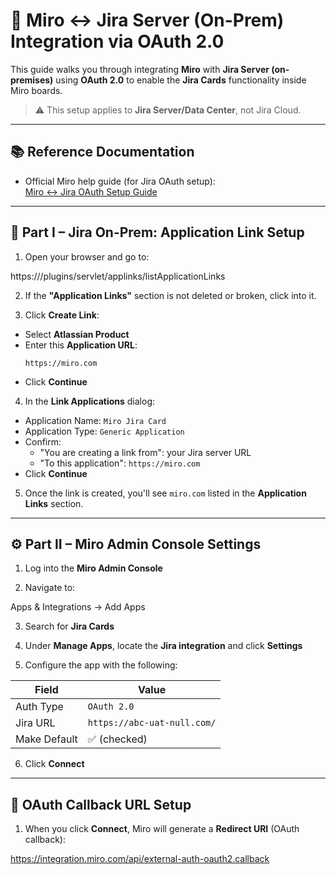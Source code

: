 # 🔄 Miro ↔ Jira Server (On-Prem) Integration via OAuth 2.0

This guide walks you through integrating **Miro** with **Jira Server (on-premises)** using **OAuth 2.0** to enable the **Jira Cards** functionality inside Miro boards.

> ⚠️ This setup applies to **Jira Server/Data Center**, not Jira Cloud.

---

## 📚 Reference Documentation

- Official Miro help guide (for Jira OAuth setup):  
  [Miro ↔ Jira OAuth Setup Guide](https://help.miro.com/hc/en-us/articles/27689156602514-Connect-to-Jira-using-OAuth-1-0-Updated)

---

## 🔧 Part I – Jira On-Prem: Application Link Setup

1. Open your browser and go to:

https://<your-jira-server>/plugins/servlet/applinks/listApplicationLinks



2. If the **"Application Links"** section is not deleted or broken, click into it.

3. Click **Create Link**:
- Select **Atlassian Product**
- Enter this **Application URL**:  
  ```
  https://miro.com
  ```
- Click **Continue**

4. In the **Link Applications** dialog:
- Application Name: `Miro Jira Card`
- Application Type: `Generic Application`
- Confirm:
  - "You are creating a link from": your Jira server URL
  - "To this application": `https://miro.com`
- Click **Continue**

5. Once the link is created, you'll see `miro.com` listed in the **Application Links** section.

---

## ⚙️ Part II – Miro Admin Console Settings

1. Log into the **Miro Admin Console**

2. Navigate to:



Apps & Integrations → Add Apps



3. Search for **Jira Cards**

4. Under **Manage Apps**, locate the **Jira integration** and click **Settings**

5. Configure the app with the following:

| Field         | Value                        |
|---------------|------------------------------|
| Auth Type     | `OAuth 2.0`                  |
| Jira URL      | `https://abc-uat-null.com/`  |
| Make Default  | ✅ (checked)                 |

6. Click **Connect**

---

## 🔁 OAuth Callback URL Setup

1. When you click **Connect**, Miro will generate a **Redirect URI** (OAuth callback):

https://integration.miro.com/api/external-auth-oauth2.callback

